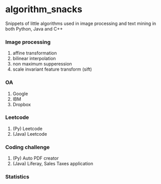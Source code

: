 # algorithm_snacks
Snippets of little algorithms used in image processing and text mining in both Python, Java and C++


### Image processing
1. affine transformation
2. bilinear interpolation
3. non maximum supperession
4. scale invariant feature transform (sift)

### OA
1. Google
2. IBM
3. Dropbox

### Leetcode
1. (Py) Leetcode
1. (Java) Leetcode


### Coding challenge
1. (Py) Auto PDF creator
2. (Java) Liferay, Sales Taxes application


### Statistics
